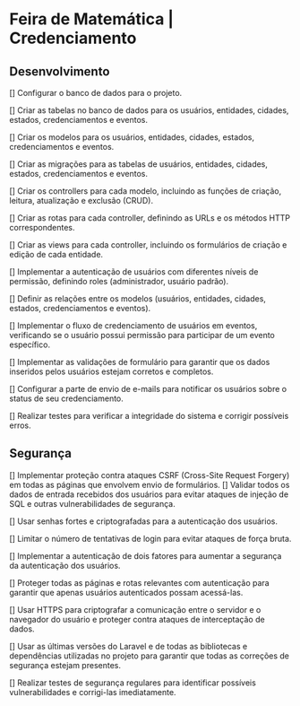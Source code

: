 # Feira de Matemática | Credenciamento

## Desenvolvimento

[] Configurar o banco de dados para o projeto.

[] Criar as tabelas no banco de dados para os usuários, entidades, cidades, estados, credenciamentos e eventos.

[] Criar os modelos para os usuários, entidades, cidades, estados, credenciamentos e eventos.

[] Criar as migrações para as tabelas de usuários, entidades, cidades, estados, credenciamentos e eventos.

[] Criar os controllers para cada modelo, incluindo as funções de criação, leitura, atualização e exclusão (CRUD).

[] Criar as rotas para cada controller, definindo as URLs e os métodos HTTP correspondentes.

[] Criar as views para cada controller, incluindo os formulários de criação e edição de cada entidade.

[] Implementar a autenticação de usuários com diferentes níveis de permissão, definindo roles (administrador, usuário padrão).

[] Definir as relações entre os modelos (usuários, entidades, cidades, estados, credenciamentos e eventos).

[] Implementar o fluxo de credenciamento de usuários em eventos, verificando se o usuário possui permissão para participar de um evento específico.

[] Implementar as validações de formulário para garantir que os dados inseridos pelos usuários estejam corretos e completos.

[] Configurar a parte de envio de e-mails para notificar os usuários sobre o status de seu credenciamento.

[] Realizar testes para verificar a integridade do sistema e corrigir possíveis erros.

## Segurança

[] Implementar proteção contra ataques CSRF (Cross-Site Request Forgery) em todas as páginas que envolvem envio de formulários.
[] Validar todos os dados de entrada recebidos dos usuários para evitar ataques de injeção de SQL e outras vulnerabilidades de segurança.

[] Usar senhas fortes e criptografadas para a autenticação dos usuários.

[] Limitar o número de tentativas de login para evitar ataques de força bruta.

[] Implementar a autenticação de dois fatores para aumentar a segurança da autenticação dos usuários.

[] Proteger todas as páginas e rotas relevantes com autenticação para garantir que apenas usuários autenticados possam acessá-las.

[] Usar HTTPS para criptografar a comunicação entre o servidor e o navegador do usuário e proteger contra ataques de interceptação de dados.

[] Usar as últimas versões do Laravel e de todas as bibliotecas e dependências utilizadas no projeto para garantir que todas as correções de segurança estejam presentes.

[] Realizar testes de segurança regulares para identificar possíveis vulnerabilidades e corrigi-las imediatamente.